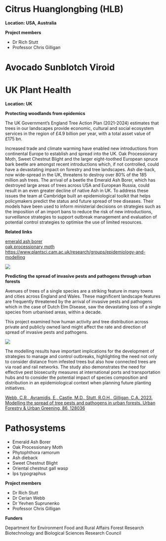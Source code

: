 # Citrus Huanglongbing (HLB)

**Location: USA, Australia**

**Project members**

- Dr Rich Stutt
- Professor Chris Gilligan

# Avocado Sunblotch Viroid

# UK Plant Health

**Location: UK**

**Protecting woodlands from epidemics**

The UK Government’s England Tree Action Plan (2021-2024) estimates that trees in our landscapes provide economic, cultural and social ecosystem services in the region of £4.9 billion per year, with a total asset value of £175 bn.

Increased trade and climate warming have enabled new introductions from continental Europe to establish and spread into the UK. Oak Processionary Moth, Sweet Chestnut Blight and the larger eight-toothed European spruce bark beetle are amongst recent introductions which, if not controlled, could have a devastating impact on forestry and tree landscapes. Ash die-back, now wide-spread in the UK, threatens to destroy over 80% of the 185 million ash trees. The arrival of a beetle the Emerald Ash Borer, which has destroyed large areas of trees across USA and European Russia, could result in an even greater decline of native Ash in UK. To address these issues the team at Cambridge built an epidemiological toolkit that helps policymakers predict the status and future spread of tree diseases. Their models have been used to inform ministerial decisions on strategies such as the imposition of an import bans to reduce the risk of new introductions, surveillance strategies to support outbreak management and evaluation of potential control strategies to optimise the use of limited resources.

**Related links**

[emerald ash borer](https://doi.org/10.1002/ppp3.10195)<br>
[oak processionary moth](https://doi.org/10.1111/afe.12468)<br>
<https://www.plantsci.cam.ac.uk/research/groups/epidemiology-and-modelling>

![](../../images/defra.png)

**Predicting the spread of invasive pests and pathogens through urban forests**

Avenues of trees of a single species are a striking feature in many towns and cities across England and Wales. These magnificent landscape features are frequently threatened by the arrival of invasive pests and pathogens which in the case of Dutch Elm Disease, saw the devastating loss of a single species from urbanised areas, within a decade.​

This project examined how human activity and tree distribution across private and publicly owned land might affect the rate and direction of spread of invasive pests and pathogens.

![](../../images/tree_pests.png)

The modelling results have important implications for the development of strategies to manage and control outbreaks, highlighting the need not only to consider distance from infested trees but also how connected trees are via road and rail networks.  The study also demonstrates the need for effective pest biosecurity measures at international ports and transportation hubs and to consider the potential impact of species composition and distribution in an epidemiological context when planning future planting initiatives.

[Webb, C.R., Avramidis, E., Castle, M.D., Stutt, R.O.H., Gilligan, C.A. 2023. Modelling the spread of tree pests and pathogens in urban forests. Urban Forestry & Urban Greening, 86, 128036](https://doi.org/10.1016/j.ufug.2023.128036)

# Pathosystems

- Emerald Ash Borer
- Oak Processionary Moth
- Phytophthora ramorum
- Ash dieback 
- Sweet Chestnut Blight
- Oriental chestnut gall wasp
- Ips typographus


**Project members**

- Dr Rich Stutt
- Dr Cerian Webb
- Dr Yevhen Suprunenko
- Professor Chris Gilligan

**Funders**

Department for Environment Food and Rural Affairs
Forest Research
Biotechnology and Biological Sciences Research Council